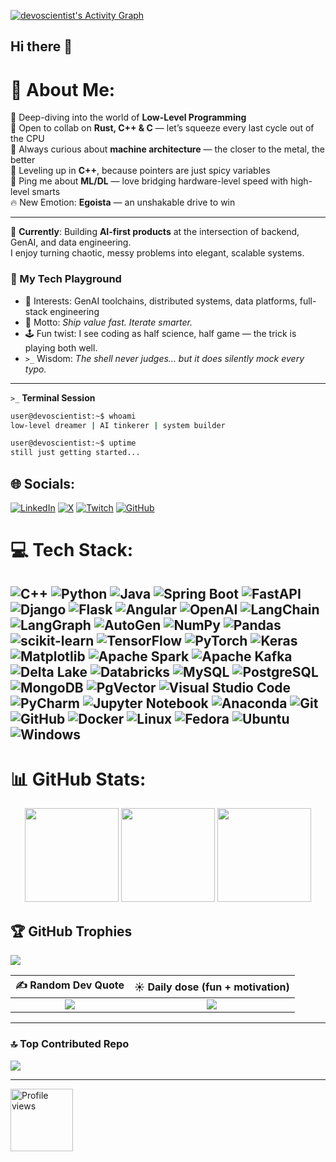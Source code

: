 <!--## Hi there 👋
# 💫 About Me:
🔭 I’m currently working on Low-Level-Programming<br>👯 I’m looking to collaborate on Rust, C++, and C<br>🤝 I’m looking for help with Low-level machine Architecture<br>🌱 I’m currently learning C++<br>💬 Ask me about ML/DL<br>⚡ Fun fact I am just getting started <3...<br>🔥 New Emotion: <b>Egoista</b> — an unshakable drive to win, 
<!--<br>🗡️ To stand at the top, Even if I have to carve the path myself. No mercy 💥-->
<!--<br><br>
Building AI-first products across backend, GenAI, and data engineering. I love turning messy problems into clean, scalable systems.

- 🧠 Interests: GenAI toolchains, distributed systems, data platforms, full‑stack engineering
- 🎯 Motto: Ship value fast, iterate smarter
-->
<!-- Dynamic GitHub Contribution Graph -->
[![devoscientist's Activity Graph](https://github-readme-activity-graph.vercel.app/graph?username=devoscientist&theme=github-dark&hide_border=true&radius=6&area=true&height=300)](https://github.com/devoscientist)


## Hi there 👋

# 💫 About Me:
🔭 Deep-diving into the world of **Low-Level Programming**  
👯 Open to collab on **Rust, C++ & C** — let’s squeeze every last cycle out of the CPU  
🤝 Always curious about **machine architecture** — the closer to the metal, the better  
🌱 Leveling up in **C++**, because pointers are just spicy variables  
💬 Ping me about **ML/DL** — love bridging hardware-level speed with high-level smarts  
🔥 New Emotion: **Egoista** — an unshakable drive to win

---

🚀 **Currently**: Building **AI-first products** at the intersection of backend, GenAI, and data engineering.  
I enjoy turning chaotic, messy problems into elegant, scalable systems.  

### 🌌 My Tech Playground
- 🧠 Interests: GenAI toolchains, distributed systems, data platforms, full-stack engineering  
- 🎯 Motto: *Ship value fast. Iterate smarter.*  
- 🕹️ Fun twist: I see coding as half science, half game — the trick is playing both well.  
- `>_` Wisdom: *The shell never judges… but it does silently mock every typo.*  

---
`>_` **Terminal Session**
```bash
user@devoscientist:~$ whoami
low-level dreamer | AI tinkerer | system builder

user@devoscientist:~$ uptime
still just getting started...
```
## 🌐 Socials:
<!--[![X](https://img.shields.io/badge/X-black.svg?logo=X&logoColor=white)](https://x.com/@anubhab13rta) -->
<p align="left">
  <a href="https://www.linkedin.com/in/anubhab-mohanty-a61738138/"><img alt="LinkedIn" src="https://img.shields.io/badge/LinkedIn-Anubhab%20Mohanty-0A66C2?style=for-the-badge&logo=linkedin&logoColor=white"></a>
  <a href="https://x.com/anubhab13rta"><img alt="X" src="https://img.shields.io/badge/X-@anubhab13rta-000000?style=for-the-badge&logo=x&logoColor=white"></a>
  <a href="https://www.twitch.tv/devoscientist"><img alt="Twitch" src="https://img.shields.io/badge/Twitch-Devoscientist-9146FF?style=for-the-badge&logo=twitch&logoColor=white"></a>
  <a href="https://github.com/DevoScientist"><img alt="GitHub" src="https://img.shields.io/badge/GitHub-DevoScientist-181717?style=for-the-badge&logo=github&logoColor=white"></a>
</p>


# 💻 Tech Stack:
<!--![C](https://img.shields.io/badge/c-%2300599C.svg?style=plastic&logo=c&logoColor=white) ![C++](https://img.shields.io/badge/c++-%2300599C.svg?style=plastic&logo=c%2B%2B&logoColor=white) ![Python](https://img.shields.io/badge/python-3670A0?style=plastic&logo=python&logoColor=ffdd54) ![Keras](https://img.shields.io/badge/Keras-%23D00000.svg?style=plastic&logo=Keras&logoColor=white) ![Matplotlib](https://img.shields.io/badge/Matplotlib-%23ffffff.svg?style=plastic&logo=Matplotlib&logoColor=black) ![NumPy](https://img.shields.io/badge/numpy-%23013243.svg?style=plastic&logo=numpy&logoColor=white) ![Pandas](https://img.shields.io/badge/pandas-%23150458.svg?style=plastic&logo=pandas&logoColor=white) ![PyTorch](https://img.shields.io/badge/PyTorch-%23EE4C2C.svg?style=plastic&logo=PyTorch&logoColor=white) ![scikit-learn](https://img.shields.io/badge/scikit--learn-%23F7931E.svg?style=plastic&logo=scikit-learn&logoColor=white) ![Scipy](https://img.shields.io/badge/SciPy-%230C55A5.svg?style=plastic&logo=scipy&logoColor=%white) ![TensorFlow](https://img.shields.io/badge/TensorFlow-%23FF6F00.svg?style=plastic&logo=TensorFlow&logoColor=white)
-->
![C++](https://img.shields.io/badge/c++-%2300599C.svg?style=plastic&logo=c%2B%2B&logoColor=white) ![Python](https://img.shields.io/badge/python-3670A0?style=plastic&logo=python&logoColor=ffdd54) ![Java](https://img.shields.io/badge/java-%23ED8B00.svg?style=plastic&logo=openjdk&logoColor=white) ![Spring Boot](https://img.shields.io/badge/Spring%20Boot-6DB33F?style=plastic&logo=springboot&logoColor=white) ![FastAPI](https://img.shields.io/badge/FastAPI-005571?style=plastic&logo=fastapi&logoColor=white) ![Django](https://img.shields.io/badge/django-%23092E20.svg?style=plastic&logo=django&logoColor=white) ![Flask](https://img.shields.io/badge/flask-%23000.svg?style=plastic&logo=flask&logoColor=white) ![Angular](https://img.shields.io/badge/angular-%23DD0031.svg?style=plastic&logo=angular&logoColor=white) ![OpenAI](https://img.shields.io/badge/OpenAI-412991?style=plastic&logo=openai&logoColor=white) ![LangChain](https://img.shields.io/badge/LangChain-1C3C3C?style=plastic&logo=langchain&logoColor=white) ![LangGraph](https://img.shields.io/badge/LangGraph-2E7D32?style=plastic&logo=graphql&logoColor=white) ![AutoGen](https://img.shields.io/badge/AutoGen-0066CC?style=plastic&logo=microsoft&logoColor=white) ![NumPy](https://img.shields.io/badge/numpy-%23013243.svg?style=plastic&logo=numpy&logoColor=white) ![Pandas](https://img.shields.io/badge/pandas-%23150458.svg?style=plastic&logo=pandas&logoColor=white) ![scikit-learn](https://img.shields.io/badge/scikit--learn-%23F7931E.svg?style=plastic&logo=scikit-learn&logoColor=white) ![TensorFlow](https://img.shields.io/badge/TensorFlow-%23FF6F00.svg?style=plastic&logo=TensorFlow&logoColor=white) ![PyTorch](https://img.shields.io/badge/PyTorch-%23EE4C2C.svg?style=plastic&logo=PyTorch&logoColor=white) ![Keras](https://img.shields.io/badge/Keras-%23D00000.svg?style=plastic&logo=Keras&logoColor=white) ![Matplotlib](https://img.shields.io/badge/Matplotlib-%23ffffff.svg?style=plastic&logo=Matplotlib&logoColor=black) ![Apache Spark](https://img.shields.io/badge/Apache%20Spark-E25A1C?style=plastic&logo=apachespark&logoColor=white) ![Apache Kafka](https://img.shields.io/badge/Apache%20Kafka-000?style=plastic&logo=apachekafka&logoColor=white) ![Delta Lake](https://img.shields.io/badge/Delta%20Lake-003366?style=plastic&logo=delta&logoColor=white) ![Databricks](https://img.shields.io/badge/Databricks-FF3621?style=plastic&logo=databricks&logoColor=white) ![MySQL](https://img.shields.io/badge/mysql-4479A1.svg?style=plastic&logo=mysql&logoColor=white) ![PostgreSQL](https://img.shields.io/badge/postgres-%23316192.svg?style=plastic&logo=postgresql&logoColor=white) ![MongoDB](https://img.shields.io/badge/MongoDB-%234ea94b.svg?style=plastic&logo=mongodb&logoColor=white) ![PgVector](https://img.shields.io/badge/PgVector-336791?style=plastic&logo=postgresql&logoColor=white) ![Visual Studio Code](https://img.shields.io/badge/Visual%20Studio%20Code-0078d7.svg?style=plastic&logo=visual-studio-code&logoColor=white) ![PyCharm](https://img.shields.io/badge/pycharm-143?style=plastic&logo=pycharm&logoColor=black&color=black&labelColor=green) ![Jupyter Notebook](https://img.shields.io/badge/jupyter-%23FA0F00.svg?style=plastic&logo=jupyter&logoColor=white) ![Anaconda](https://img.shields.io/badge/Anaconda-%2344A833.svg?style=plastic&logo=anaconda&logoColor=white) ![Git](https://img.shields.io/badge/git-%23F05033.svg?style=plastic&logo=git&logoColor=white) ![GitHub](https://img.shields.io/badge/github-%23121011.svg?style=plastic&logo=github&logoColor=white) ![Docker](https://img.shields.io/badge/docker-%230db7ed.svg?style=plastic&logo=docker&logoColor=white) ![Linux](https://img.shields.io/badge/Linux-FCC624?style=plastic&logo=linux&logoColor=black) ![Fedora](https://img.shields.io/badge/Fedora-294172?style=plastic&logo=fedora&logoColor=white) ![Ubuntu](https://img.shields.io/badge/Ubuntu-E95420?style=plastic&logo=ubuntu&logoColor=white) ![Windows](https://img.shields.io/badge/Windows-0078D6?style=plastic&logo=windows&logoColor=white)
---
<!--# 📊 GitHub Stats:
![](https://github-readme-stats.vercel.app/api?username=DevoScientist&theme=dark&hide_border=false&include_all_commits=false&count_private=false)
![](https://github-readme-streak-stats.herokuapp.com/?user=DevoScientist&theme=dark&hide_border=false)
![](https://github-readme-stats.vercel.app/api/top-langs/?username=DevoScientist&theme=dark&hide_border=false&include_all_commits=false&count_private=false&layout=compact)
-->
# 📊 GitHub Stats:
<div align="center">
  <img height="150" src="https://github-readme-stats.vercel.app/api?username=DevoScientist&theme=dark&hide_border=false&include_all_commits=false&count_private=false" />
  <img height="150" src="https://github-readme-streak-stats.herokuapp.com/?user=DevoScientist&theme=dark&hide_border=false" />
  <img height="150" src="https://github-readme-stats.vercel.app/api/top-langs/?username=DevoScientist&theme=dark&hide_border=false&include_all_commits=false&count_private=false&layout=compact" />
</div>

<!--## 📈 Activity Graph

![](https://github-readme-activity-graph.vercel.app/graph?username=DevoScientist&theme=react-dark&height=300)
-->

## 🏆 GitHub Trophies
<!--![](https://github-profile-trophy.vercel.app/?username=DevoScientist&theme=flat&no-frame=false&no-bg=true&margin-w=4)
![](https://github-profile-trophy.vercel.app/?username=DevoScientist&theme=flat&no-frame=false&no-bg=true&margin-w=4)
![](hDevoScientistttps://github-profile-trophy.vercel.app/?username=DevoScientist&theme=radical&no-frame=false&margin-w=4)

![](https://github-profile-trophy.vercel.app/?username=devoscientist&theme=radical&no-frame=false&no-bg=false&margin-w=4)

![](https://github-profile-trophy.vercel.app/?username=DevoScientist&theme=onedark&no-frame=false&no-bg=false&margin-w=4)

![](https://github-profile-trophy.vercel.app/?username=DevoScientist)
-->
![](https://github-trophies.vercel.app/?username=DevoScientist&theme=radical&no-frame=false&no-bg=false&margin-w=4)

<!-- ### ✍️ Random Dev Quote
![](https://quotes-github-readme.vercel.app/api?type=horizontal&theme=radical)

### ☀️ Daily dose (fun + motivation)
- A laugh a day:

  <img src="https://readme-jokes.vercel.app/api?hideBorder&theme=tokyonight" alt="Random joke" />
-->
| ✍️ Random Dev Quote | ☀️ Daily dose (fun + motivation) |
| :---: | :---: |
| ![](https://quotes-github-readme.vercel.app/api?type=horizontal&theme=radical) | ![](https://readme-jokes.vercel.app/api?hideBorder&theme=tokyonight) |
---

### 🔝 Top Contributed Repo
![](https://github-contributor-stats.vercel.app/api?username=DevoScientist&limit=5&theme=dark&combine_all_yearly_contributions=true)

---

<img src="https://komarev.com/ghpvc/?username=DevoScientist&color=blue" alt="Profile views" width="100"/>




